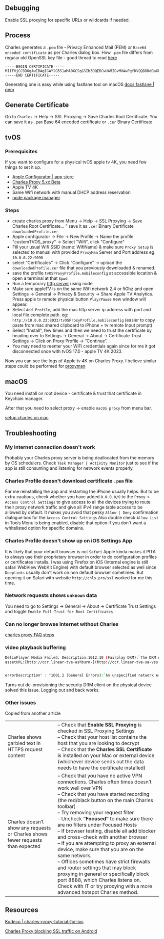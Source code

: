 

## Debugging

Enable SSL proxying for specific URLs or wildcards if needed.


## Process

Charles generates a `.pem` file - Privacy Enhanced Mail (PEM) or `Base64 encoded certificate` as per Charles dialog box.
How `.pem` file differs from regular old OpenSSL key file - good thread to read [here](https://serverfault.com/questions/9708/what-is-a-pem-file-and-how-does-it-differ-from-other-openssl-generated-key-file)

```pem
-----BEGIN CERTIFICATE-----
MIIFVjCCBD6gAwIBAgIGAYlG5S1aMA0GCSqGSIb3DQEBCwUAMIGvMUAwPgYDVQQDDDdDaGFybGVz+VY=
-----END CERTIFICATE-----
```



Generating one is easy while using fastlane tool on macOS
[docs fastlane | pem](https://docs.fastlane.tools/actions/pem/)


## Generate Certificate

Go to `Charles` -> Help -> SSL Proxying -> Save Charles Root Certificate. 
You can save it as `.pem` Base 64 encoded certificate or 
`.cer` Binary Certificate



## tvOS

### Prerequisites 

If you want to configure for a physical tvOS apple tv 4K, you need few things to set it up.

- [Apple Configurator | app store](https://apps.apple.com/us/app/apple-configurator/id1037126344)
- [Charles Proxy 5.xx Beta](https://www.charlesproxy.com/beta/download.do)
- Apple TV 4K
- Same Wifi network with manual DHCP address reservation
- [node package manager](../tools/terminal/node#Node%20Version%20Manager)

### Steps

- create charles proxy from Menu -> Help -> SSL Proxying -> Save Charles Root Certificate... ” save it as `.cer` Binary Certificate `downloadedProfile.cer`
- Apple configurator -> File -> New Profile -> Name the profile "customTVOS_proxy" -> Select "Wifi", click "Configure"
- Fill your usual Wifi SSID (name: WifiName) & make sure `Proxy Setup` is selected to manual with provided `ProxyMan` Server and Port address eg. `10.0.0.22:9090`
- select “Certificates” → Click “Configure” → upload the `downloadedProfile.cer` file that you previously downloaded & renamed.
- save the profile `tvOSProxyProfile.mobileconfig` at accessible location & open a terminal at that `$pwd`
- Run a temporary [http server](../tools/server/http-server#Node) using node
- Make sure appleTV is on the same Wifi network 2.4 or 5Ghz and open Settings -> General -> Privacy & Security -> Share Apple TV Analytics. Press apple tv remote physical button `Play/Pause` new window will appear.
- Select `Add Profile`, add the mac http server ip address with port and local file complete path. eg: `http://10.0.0.22:8033/tvOSProxyProfile.mobileconfig` (easier to copy paste from mac shared clipboard to iPhone + tv remote Input prompt)
- Select "Install", few times and then we need to trust the certificate by heading over to Settings -> General ->   About ->   Certificate Trust Settings ->   Click on Proxy Profile ->   “Continue”.
- You may need to reenter your WiFi credentials again since for me it got disconnected once with tvOS 17.0 - apple TV 4K 2023.

Now you can see the logs of Apple tv 4K on Charles Proxy. I believe similar steps could be performed for [proxyman](proxyman.md)


## macOS

You need install on root device - certificate & trust that certificate in Keychain manager.

After that you need to select proxy -> enable `macOS proxy` from menu bar.

[setup charles on mac](https://analystadmin.com/how-to-set-up-charles-proxy-on-macos/?utm_source=medium&utm_medium=social&utm_campaign=postdup)

##  Troubleshooting

### My internet connection doesn't work

Probably your Charles proxy server is being deallocated from the memory by OS schedulers. Check `Task Manager | Activity Monitor` just to see if the app is still consuming and listening for network events properly.

### Charles Profile doesn't download certificate `.pem` file

For me reinstalling the app and restarting the iPhone usually helps.
But to be extra cautious, check whether you have added `0.0.0.0/0` to the 
`Proxy > Access Control Settings` to give access to all the devices trying to route their proxy network traffic and give all iPv4 range table access to be allowed by default. It makes you avoid that pesky `Allow | Deny` confirmation dialogue box for the `Access Control Settings`
Also double check `Allow List` in Tools Menu is being enabled, disable that option if you don't want a whitelisted option for specific domains.


### Charles Profile doesn't show up on iOS Settings App
It is likely that your default browser is not `Safari` Apple kinda makes it PITA to always use their proprietary browser in order to do configuration profiles or certificates installs. I was using Firefox on iOS (Internal engine is still safari WebView WebKit Engine) with default browser selected as well since `Deeplinks` usually don't work on non default browser sometimes. But opening it on Safari with website `http://chls.pro/ssl` worked for me this time.


### Network requests shows `unknown` data

You need to go to Settings -> General -> About -> Certificate Trust Settings and toggle `Enable Full Trust for Root Certificates`

### Can no longer browse Internet without Charles

[charles proxy FAQ steps](https://www.charlesproxy.com/documentation/faqs/can-no-longer-browse-without-charles-running/)

### video playback buffering

```sh
DelioPlayer Media Failed. Description:1012.10 (Fairplay DRM):`The DRM delegate failed to acquire a license. (Delio)` Context: `(DelioPlayer) DRM Error` Delio Error Info 9004: `DelioError code:couldNotAcquireLicense.(9004)
assetURL:[http://ccr.linear-tve-ashburn-](http://ccr.linear-tve-sa-vss.top.sa.net/v1/frag/bmff/enc/cbcs/t/.m3u8?sz=urn:scte:224:audience:Zip:21412)


errorDescription" : "1001.2 (General Errors):`An unspecified network error occurred.` Context: `(DelioPlayer) Delio Error` Delio Error Info 4003: `DelioError code:playlistDeliveryUnableToDeliverPlaylist.
```

Turns out de-provisioning the security DRM client on the physical device solved this issue. Logging out and back works.

### Other issues

Copied from another article 

|                                                                                 |                                                                                                                                                                                                                                                                                                                                                                                                                                                                                                                                                                                                                                                                                                                                                                      |
| ------------------------------------------------------------------------------- | -------------------------------------------------------------------------------------------------------------------------------------------------------------------------------------------------------------------------------------------------------------------------------------------------------------------------------------------------------------------------------------------------------------------------------------------------------------------------------------------------------------------------------------------------------------------------------------------------------------------------------------------------------------------------------------------------------------------------------------------------------------------- |
| Charles shows garbled text in HTTPS request content                             | – Check that **Enable SSL Proxying** is checked in SSL Proxying Settings  <br>– Check that your host list contains the host that you are looking to decrypt  <br>– Check that the **Charles SSL Certificate** is installed on your Mac or external device (whichever device sends out the data needs to have the certificate installed)                                                                                                                                                                                                                                                                                                                                                                                                                              |
| Charles doesn’t show any requests or Charles shows fewer requests than expected | – Check that you have no active VPN connections. Charles often times doesn’t work well over VPN  <br>– Check that you have started recording (the red/black button on the main Charles toolbar)  <br>– Try removing your request filter  <br>– Uncheck **“Focused”** to make sure there are no filters under Focused Hosts  <br>– If browser testing, disable all add blocker and cross-check with another browser  <br>– If you are attempting to proxy an external device, make sure that you are on the same network.  <br>– Offices sometimes have strict firewalls and router settings that may block proxying in general or specifically block port 8888, which Charles listens on. Check with IT or try proxying with a more advanced hotspot Charles method. |

## Resources

[Kodeco | charles-proxy-tutorial-for-ios](https://www.kodeco.com/21931256-charles-proxy-tutorial-for-ios)


[Charles Proxy blocking SSL traffic on Android](https://stackoverflow.com/questions/53197681/charles-proxy-blocking-ssl-traffic-on-android)

